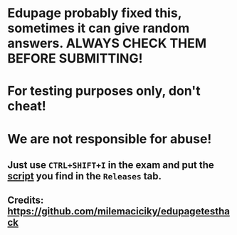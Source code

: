 # Edupage probably fixed this, sometimes it can give random answers. ALWAYS CHECK THEM BEFORE SUBMITTING!

# For testing purposes only, don't cheat!
# We are not responsible for abuse!

## Just use `CTRL+SHIFT+I` in the exam and put the [script](https://github.com/xHyroM/Edupage/blob/main/modules/ExamBypass/dist/main.js) you find in the `Releases` tab.

## Credits: https://github.com/milemaciciky/edupagetesthack
